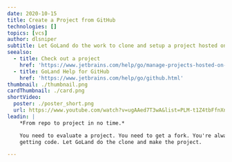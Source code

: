 ```yaml
---
date: 2020-10-15
title: Create a Project from GitHub
technologies: []
topics: [vcs]
author: dlsniper
subtitle: Let GoLand do the work to clone and setup a project hosted on GitHub.
seealso:
  - title: Check out a project
    href: 'https://www.jetbrains.com/help/go/manage-projects-hosted-on-github.html#clone-from-GitHub'
  - title: GoLand Help for GitHub
    href: 'https://www.jetbrains.com/help/go/github.html'
thumbnail: ./thumbnail.png
cardThumbnail: ./card.png
shortVideo:
  poster: ./poster_short.png
  url: https://www.youtube.com/watch?v=ugAAed7T3wA&list=PLM-t1Z4tbFfnXnghmtk6WVz10_pivOw25&index=32&t=0s
leadin: |
    *From repo to project in no time.*

    You need to evaluate a project. You need to get a fork. You're always
    getting code. Let GoLand do the clone and make the project.

---
```

